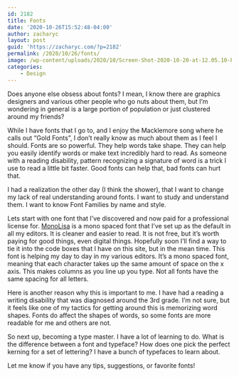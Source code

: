 ```yaml
---
id: 2182
title: Fonts
date: '2020-10-26T15:52:48-04:00'
author: zacharyc
layout: post
guid: 'https://zacharyc.com/?p=2182'
permalink: /2020/10/26/fonts/
image: /wp-content/uploads/2020/10/Screen-Shot-2020-10-20-at-12.05.10-PM.png
categories:
    - Design
---
```


Does anyone else obsess about fonts? I mean, I know there are graphics designers and various other people who go nuts about them, but I’m wondering in general is a large portion of population or just clustered around my friends?

While I have fonts that I go to, and I enjoy the Macklemore song where he calls out “Gold Fonts”, I don’t really know as much about them as I feel I should. Fonts are so powerful. They help words take shape. They can help you easily identify words or make text incredibly hard to read. As someone with a reading disability, pattern recognizing a signature of word is a trick I use to read a little bit faster. Good fonts can help that, bad fonts can hurt that.

I had a realization the other day (I think the shower), that I want to change my lack of real understanding around fonts. I want to study and understand them. I want to know Font Families by name and style.

Lets start with one font that I’ve discovered and now paid for a professional license for. [MonoLisa](https://monolisa.dev) is a mono spaced font that I’ve set up as the default in all my editors. It is cleaner and easier to read. It is not free, but it’s worth paying for good things, even digital things. Hopefully soon I’ll find a way to tie it into the code boxes that I have on this site, but in the mean time. This font is helping my day to day in my various editors. It’s a mono spaced font, meaning that each character takes up the same amount of space on the x axis. This makes columns as you line up you type. Not all fonts have the same spacing for all letters.

Here is another reason why this is important to me. I have had a reading a writing disability that was diagnosed around the 3rd grade. I’m not sure, but it feels like one of my tactics for getting around this is memorizing word shapes. Fonts do affect the shapes of words, so some fonts are more readable for me and others are not.

So next up, becoming a type master. I have a lot of learning to do. What is the difference between a font and typeface? How does one pick the perfect kerning for a set of lettering? I have a bunch of typefaces to learn about.

Let me know if you have any tips, suggestions, or favorite fonts!